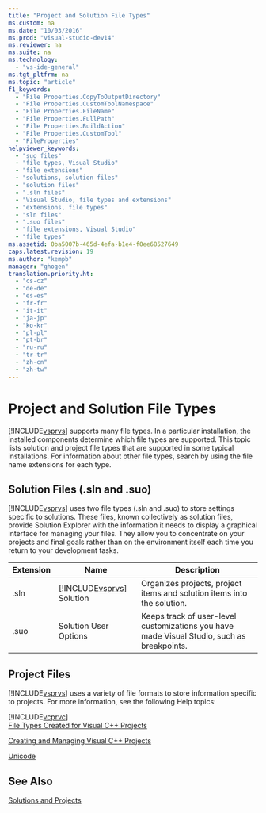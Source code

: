 ```yaml
---
title: "Project and Solution File Types"
ms.custom: na
ms.date: "10/03/2016"
ms.prod: "visual-studio-dev14"
ms.reviewer: na
ms.suite: na
ms.technology: 
  - "vs-ide-general"
ms.tgt_pltfrm: na
ms.topic: "article"
f1_keywords: 
  - "File Properties.CopyToOutputDirectory"
  - "File Properties.CustomToolNamespace"
  - "File Properties.FileName"
  - "File Properties.FullPath"
  - "File Properties.BuildAction"
  - "File Properties.CustomTool"
  - "FileProperties"
helpviewer_keywords: 
  - "suo files"
  - "file types, Visual Studio"
  - "file extensions"
  - "solutions, solution files"
  - "solution files"
  - ".sln files"
  - "Visual Studio, file types and extensions"
  - "extensions, file types"
  - "sln files"
  - ".suo files"
  - "file extensions, Visual Studio"
  - "file types"
ms.assetid: 0ba5007b-465d-4efa-b1e4-f0ee68527649
caps.latest.revision: 19
ms.author: "kempb"
manager: "ghogen"
translation.priority.ht: 
  - "cs-cz"
  - "de-de"
  - "es-es"
  - "fr-fr"
  - "it-it"
  - "ja-jp"
  - "ko-kr"
  - "pl-pl"
  - "pt-br"
  - "ru-ru"
  - "tr-tr"
  - "zh-cn"
  - "zh-tw"
---
```

# Project and Solution File Types
[!INCLUDE[vsprvs](../dv_TeamTestALM/includes/vsprvs_md.md)] supports many file types. In a particular installation, the installed components determine which file types are supported. This topic lists solution and project file types that are supported in some typical installations. For information about other file types, search by using the file name extensions for each type.  
  
## Solution Files (.sln and .suo)  
 [!INCLUDE[vsprvs](../dv_TeamTestALM/includes/vsprvs_md.md)] uses two file types (.sln and .suo) to store settings specific to solutions. These files, known collectively as solution files, provide Solution Explorer with the information it needs to display a graphical interface for managing your files. They allow you to concentrate on your projects and final goals rather than on the environment itself each time you return to your development tasks.  
  
|Extension|Name|Description|  
|---------------|----------|-----------------|  
|.sln|[!INCLUDE[vsprvs](../dv_TeamTestALM/includes/vsprvs_md.md)] Solution|Organizes projects, project items and solution items into the solution.|  
|.suo|Solution User Options|Keeps track of user-level customizations you have made Visual Studio, such as breakpoints.|  
  
## Project Files  
 [!INCLUDE[vsprvs](../dv_TeamTestALM/includes/vsprvs_md.md)] uses a variety of file formats to store information specific to projects. For more information, see the following Help topics:  
  
 [!INCLUDE[vcprvc](../VS_debugger/includes/vcprvc_md.md)]  
 [File Types Created for Visual C++ Projects](../Topic/File%20Types%20Created%20for%20Visual%20C++%20Projects.md)  
  
 [Creating and Managing Visual C++ Projects](../Topic/Creating%20and%20Managing%20Visual%20C++%20Projects.md)  
  
 [Unicode](../Topic/Unicode%20in%20MFC.md)  
  
## See Also  
 [Solutions and Projects](../VS_IDE/solutions-and-projects-in-visual-studio.md)
